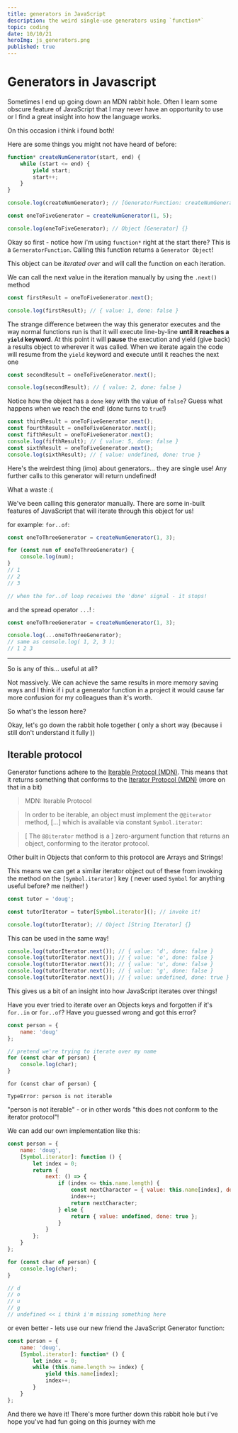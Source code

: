 ```yaml
---
title: generators in JavaScript
description: the weird single-use generators using `function*`
topic: coding
date: 10/10/21
heroImg: js_generators.png
published: true
---
```


# Generators in Javascript

Sometimes I end up going down an MDN rabbit hole. Often I learn some obscure feature of JavaScript that I may never have an opportunity to use or I find a great insight into how the language works.

On this occasion i think i found both!

Here are some things you might not have heard of before:

```js
function* createNumGenerator(start, end) {
	while (start <= end) {
		yield start;
		start++;
	}
}

console.log(createNumGenerator); // [GeneratorFunction: createNumGenerator]

const oneToFiveGenerator = createNumGenerator(1, 5);

console.log(oneToFiveGenerator); // Object [Generator] {}
```

Okay so first - notice how i'm using `function*` right at the start there? This is a `GerneratorFunction`. Calling this function returns a `Generator Object`!

This object can be _iterated over_ and will call the function on each iteration.

We can call the next value in the iteration manually by using the `.next()` method

```js
const firstResult = oneToFiveGenerator.next();

console.log(firstResult); // { value: 1, done: false }
```

The strange difference between the way this generator executes and the way normal functions run is that it will execute line-by-line **until it reaches a `yield` keyword**. At this point it will **pause** the execution and yield (give back) a results object to wherever it was called. When we iterate again the code will resume from the `yield` keyword and execute until it reaches the next one

```js
const secondResult = oneToFiveGenerator.next();

console.log(secondResult); // { value: 2, done: false }
```

Notice how the object has a `done` key with the value of `false`? Guess what happens when we reach the end! (done turns to `true`!)

```js
const thirdResult = oneToFiveGenerator.next();
const fourthResult = oneToFiveGenerator.next();
const fifthResult = oneToFiveGenerator.next();
console.log(fifthResult); // { value: 5, done: false }
const sixthResult = oneToFiveGenerator.next();
console.log(sixthResult); // { value: undefined, done: true }
```

Here's the weirdest thing (imo) about generators... they are single use! Any further calls to this generator will return undefined!

What a waste :(

We've been calling this generator manually. There are some in-built features of JavaScript that will iterate through this object for us!

for example: `for..of`:

```js
const oneToThreeGenerator = createNumGenerator(1, 3);

for (const num of oneToThreeGenerator) {
	console.log(num);
}
// 1
// 2
// 3

// when the for..of loop receives the 'done' signal - it stops!
```

and the spread operator `...`! :

```js
const oneToThreeGenerator = createNumGenerator(1, 3);

console.log(...oneToThreeGenerator);
// same as console.log( 1, 2, 3 );
// 1 2 3
```

---

So is any of this... useful at all?

Not massively. We can achieve the same results in more memory saving ways and I think if i put a generator function in a project it would cause far more confusion for my colleagues than it's worth.

So what's the lesson here?

Okay, let's go down the rabbit hole together ( only a short way (because i still don't understand it fully ))

## Iterable protocol

Generator functions adhere to the [Iterable Protocol (MDN)](https://developer.mozilla.org/en-US/docs/Web/JavaScript/Reference/Iteration_protocols#the_iterable_protocol). This
means that it returns something that conforms to the [Iterator Protocol (MDN)](https://developer.mozilla.org/en-US/docs/Web/JavaScript/Reference/Iteration_protocols#the_iterator_protocol) (more on that in a bit)

> MDN: Iterable Protocol

> In order to be iterable, an object must implement the `@@iterator` method, [...] which is available via constant `Symbol.iterator`:

> [ The `@@iterator` method is a ] zero-argument function that returns an object, conforming to the iterator protocol.

Other built in Objects that conform to this protocol are Arrays and Strings!

This means we can get a similar iterator object out of these from invoking the method on the `[Symbol.iterator]` key ( never used `Symbol` for anything useful before? me neither! )

```js
const tutor = 'doug';

const tutorIterator = tutor[Symbol.iterator](); // invoke it!

console.log(tutorIterator); // Object [String Iterator] {}
```

This can be used in the same way!

```js
console.log(tutorIterator.next()); // { value: 'd', done: false }
console.log(tutorIterator.next()); // { value: 'o', done: false }
console.log(tutorIterator.next()); // { value: 'u', done: false }
console.log(tutorIterator.next()); // { value: 'g', done: false }
console.log(tutorIterator.next()); // { value: undefined, done: true }
```

This gives us a bit of an insight into how JavaScript iterates over things!

Have you ever tried to iterate over an Objects keys and forgotten if it's `for..in` or `for..of`? Have you guessed wrong and got this error?

```js
const person = {
	name: 'doug'
};

// pretend we're trying to iterate over my name
for (const char of person) {
	console.log(char);
}
```

```
for (const char of person) {
                   ^
TypeError: person is not iterable
```

"person is not iterable" - or in other words "this does not conform to the iterator protocol"!

We can add our own implementation like this:

```js
const person = {
	name: 'doug',
	[Symbol.iterator]: function () {
		let index = 0;
		return {
			next: () => {
				if (index <= this.name.length) {
					const nextCharacter = { value: this.name[index], done: false };
					index++;
					return nextCharacter;
				} else {
					return { value: undefined, done: true };
				}
			}
		};
	}
};

for (const char of person) {
	console.log(char);
}

// d
// o
// u
// g
// undefined << i think i'm missing something here
```

or even better - lets use our new friend the JavaScript Generator function:

```js
const person = {
	name: 'doug',
	[Symbol.iterator]: function* () {
		let index = 0;
		while (this.name.length >= index) {
			yield this.name[index];
			index++;
		}
	}
};
```

And there we have it! There's more further down this rabbit hole but i've hope you've had fun going on this journey with me
